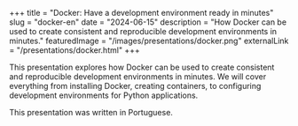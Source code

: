 +++
title = "Docker: Have a development environment ready in minutes"
slug = "docker-en"
date = "2024-06-15"
description = "How Docker can be used to create consistent and reproducible development environments in minutes."
featuredImage = "/images/presentations/docker.png"
externalLink = "/presentations/docker.html"
+++

This presentation explores how Docker can be used to create consistent and reproducible development environments in minutes. We will cover everything from installing Docker, creating containers, to configuring development environments for Python applications.

This presentation was written in Portuguese.
